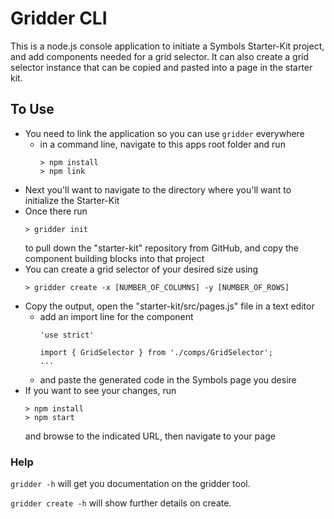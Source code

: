 # Gridder CLI

This is a node.js console application to initiate a Symbols Starter-Kit project, and add components needed for a grid selector.  It can also create a grid selector instance that can be copied and pasted into a page in the starter kit.


## To Use

- You need to link the application so you can use `gridder` everywhere
  - in a command line, navigate to this apps root folder and run 
    ```
    > npm install
    > npm link
    ```
- Next you'll want to navigate to the directory where you'll want to initialize the Starter-Kit
- Once there run 
    ```
    > gridder init
    ```
  to pull down the "starter-kit" repository from GitHub, and copy the component building blocks into that project
- You can create a grid selector of your desired size using 
    ```
    > gridder create -x [NUMBER_OF_COLUMNS] -y [NUMBER_OF_ROWS]
    ```
- Copy the output, open the "starter-kit/src/pages.js" file in a text editor
  - add an import line for the component
    ```
    'use strict'

    import { GridSelector } from './comps/GridSelector'; 
    ...
    ```
  - and paste the generated code in the Symbols page you desire
- If you want to see your changes, run 
    ```
    > npm install
    > npm start
    ```
  and browse to the indicated URL, then navigate to your page

### Help

`gridder -h` will get you documentation on the gridder tool.

`gridder create -h` will show further details on create.
